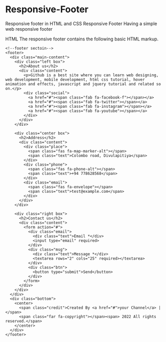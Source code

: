 # Responsive-Footer
Responsive footer in HTML and CSS
Responsive Footer
Having a simple web responsive footer 

HTML
The responsive footer contains the following basic HTML markup.

    <!--footer sectoin-->
    <footer>
      <div class="main-content">
        <div class="left box">
          <h2>About us</h2>
          <div class="content">
            <p>Github is a best site where you can learn web designing, web development, mobile development, html css tutorial, hover animation and effects, javascript and jquery tutorial and related so on.</p>
            <div class="social">
              <a href="#"><span class="fab fa-facebook-f"></span></a>
              <a href="#"><span class="fab fa-twitter"></span></a>
              <a href="#"><span class="fab fa-instagram"></span></a>
              <a href="#"><span class="fab fa-youtube"></span></a>
            </div>
          </div>
        </div>

        <div class="center box">
          <h2>Address</h2>
          <div class="content">
            <div class="place">
              <span class="fas fa-map-marker-alt"></span>
              <span class="text">Colombo road, Divulapitiya</span>
            </div>
            <div class="phone">
              <span class="fas fa-phone-alt"></span>
              <span class="text">+94 778628568</span>
            </div>
            <div class="email">
              <span class="fas fa-envelope"></span>
              <span class="text">test@example.com</span>
            </div>
          </div>
        </div>

        <div class="right box">
          <h2>Contact us</h2>
          <div class="content">
            <form action="#">
              <div class="email">
                <div class="text">Email *</div>
                <input type="email" required>
              </div>
              <div class="msg">
                <div class="text">Message *</div>
                <textarea rows="2" cols="25" required></textarea>
              </div>
              <div class="btn">
                <button type="submit">Send</button>
              </div>
            </form>
          </div>
        </div>
      </div>
      <div class="bottom">
        <center>
          <span class="credit">Created By <a href="#">your Channel</a> | </span>
          <span class="far fa-copyright"></span><span> 2022 All rights reserved.</span>
        </center>
      </div>
    </footer>
